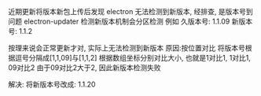 近期更新将版本新包上传后发现 electron 无法检测到新版本, 经排查, 是版本号到问题 
electron-updater 检测新版本机制会分区检测 
例如 
久版本号: 1.1.09 
新版本号: 1.1.2

按理来说会正常更新才对, 实际上无法检测到新版本 
原因:按位置对比 
将版本号根据逗号分隔成[1,1,09]与[1,1,2] 
根据数组坐标分别对比大小, 也就是1对比1, 1对比1, 09对比2 由于09对比2大于2, 因此新版本检测失败

解决: 将新版本号改成: 1.1.20
